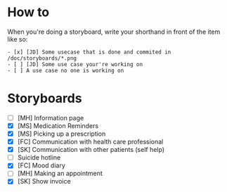 # How to
When you're doing a storyboard, write your shorthand in front of
the item like so:

```{.markdown}
- [x] [JD] Some usecase that is done and commited in /doc/storyboards/*.png
- [ ] [JD] Some use case your're working on
- [ ] A use case no one is working on
```

# Storyboards
- [ ] [MH] Information page
- [x] [MS] Medication Reminders
- [x] [MS] Picking up a prescription
- [x] [FC] Communication with health care professional
- [x] [SK] Communication with other patients (self help)
- [ ] Suicide hotline
- [x] [FC] Mood diary
- [ ] [MH] Making an appointment
- [x] [SK] Show invoice
